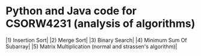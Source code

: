 Python and Java code for CSORW4231 (analysis of algorithms)
===========================
|1) Insertion Sort|
|2) Merge Sort|
|3) Binary Search|
|4) Minimum Sum Of Subarray|
|5) Matrix Multiplication (normal and strassen's algorithm)|


